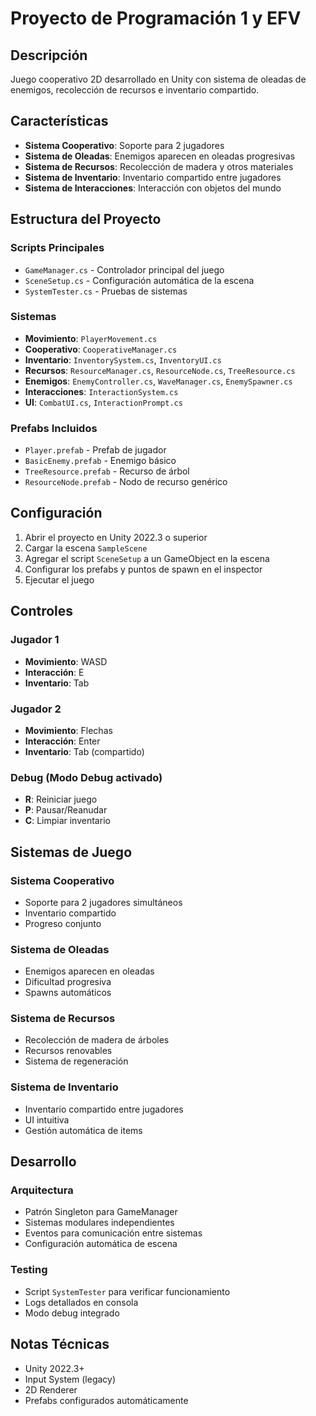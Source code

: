 # Proyecto de Programación 1 y EFV

## Descripción
Juego cooperativo 2D desarrollado en Unity con sistema de oleadas de enemigos, recolección de recursos e inventario compartido.

## Características
- **Sistema Cooperativo**: Soporte para 2 jugadores
- **Sistema de Oleadas**: Enemigos aparecen en oleadas progresivas
- **Sistema de Recursos**: Recolección de madera y otros materiales
- **Sistema de Inventario**: Inventario compartido entre jugadores
- **Sistema de Interacciones**: Interacción con objetos del mundo

## Estructura del Proyecto

### Scripts Principales
- `GameManager.cs` - Controlador principal del juego
- `SceneSetup.cs` - Configuración automática de la escena
- `SystemTester.cs` - Pruebas de sistemas

### Sistemas
- **Movimiento**: `PlayerMovement.cs`
- **Cooperativo**: `CooperativeManager.cs`
- **Inventario**: `InventorySystem.cs`, `InventoryUI.cs`
- **Recursos**: `ResourceManager.cs`, `ResourceNode.cs`, `TreeResource.cs`
- **Enemigos**: `EnemyController.cs`, `WaveManager.cs`, `EnemySpawner.cs`
- **Interacciones**: `InteractionSystem.cs`
- **UI**: `CombatUI.cs`, `InteractionPrompt.cs`

### Prefabs Incluidos
- `Player.prefab` - Prefab de jugador
- `BasicEnemy.prefab` - Enemigo básico
- `TreeResource.prefab` - Recurso de árbol
- `ResourceNode.prefab` - Nodo de recurso genérico

## Configuración

1. Abrir el proyecto en Unity 2022.3 o superior
2. Cargar la escena `SampleScene`
3. Agregar el script `SceneSetup` a un GameObject en la escena
4. Configurar los prefabs y puntos de spawn en el inspector
5. Ejecutar el juego

## Controles

### Jugador 1
- **Movimiento**: WASD
- **Interacción**: E
- **Inventario**: Tab

### Jugador 2
- **Movimiento**: Flechas
- **Interacción**: Enter
- **Inventario**: Tab (compartido)

### Debug (Modo Debug activado)
- **R**: Reiniciar juego
- **P**: Pausar/Reanudar
- **C**: Limpiar inventario

## Sistemas de Juego

### Sistema Cooperativo
- Soporte para 2 jugadores simultáneos
- Inventario compartido
- Progreso conjunto

### Sistema de Oleadas
- Enemigos aparecen en oleadas
- Dificultad progresiva
- Spawns automáticos

### Sistema de Recursos
- Recolección de madera de árboles
- Recursos renovables
- Sistema de regeneración

### Sistema de Inventario
- Inventario compartido entre jugadores
- UI intuitiva
- Gestión automática de items

## Desarrollo

### Arquitectura
- Patrón Singleton para GameManager
- Sistemas modulares independientes
- Eventos para comunicación entre sistemas
- Configuración automática de escena

### Testing
- Script `SystemTester` para verificar funcionamiento
- Logs detallados en consola
- Modo debug integrado

## Notas Técnicas
- Unity 2022.3+
- Input System (legacy)
- 2D Renderer
- Prefabs configurados automáticamente